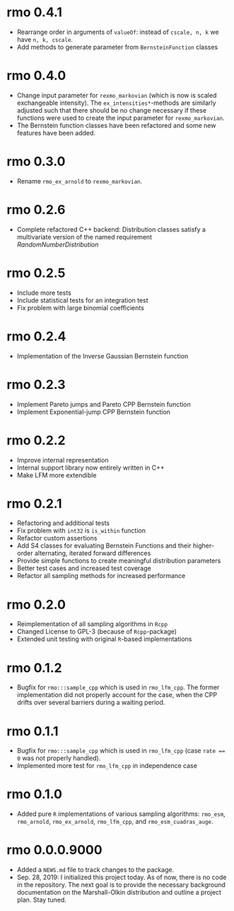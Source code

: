 # rmo 0.4.1

- Rearrange order in arguments of `valueOf`: instead of `cscale, n, k` we
  have `n, k, cscale`.
- Add methods to generate parameter from `BernsteinFunction` classes

# rmo 0.4.0

- Change input parameter for `rexmo_markovian` (which is now is scaled
  exchangeable intensity). The `ex_intensities*`-methods are similarly adjusted
  such that there should be no change necessary if these functions were used
  to create the input parameter for `rexmo_markovian`.
- The Bernstein function classes have been refactored and some new features have
  been added.

# rmo 0.3.0

- Rename `rmo_ex_arnold` to `rexmo_markovian`.

# rmo 0.2.6

- Complete refactored C++ backend: Distribution classes satisfy a multivariate
  version of the named requirement *RandomNumberDistribution*

# rmo 0.2.5

- Include more tests
- Include statistical tests for an integration test
- Fix problem with large binomial coefficients

# rmo 0.2.4

- Implementation of the Inverse Gaussian Bernstein function

# rmo 0.2.3

- Implement Pareto jumps and Pareto CPP Bernstein function
- Implement Exponential-jump CPP Bernstein function

# rmo 0.2.2

- Improve internal representation
- Internal support library now entirely written in C++
- Make LFM more extendible

# rmo 0.2.1

- Refactoring and additional tests
- Fix problem with `int32` is `is_within` function
- Refactor custom assertions
- Add S4 classes for evaluating Bernstein Functions and their higher-order
    alternating, iterated forward differences
- Provide simple functions to create meaningful distribution parameters
- Better test cases and increased test coverage
- Refactor all sampling methods for increased performance

# rmo 0.2.0

- Reimplementation of all sampling algorithms in `Rcpp`
- Changed License to GPL-3 (because of `Rcpp`-package)
- Extended unit testing with original `R`-based implementations


# rmo 0.1.2

- Bugfix for `rmo:::sample_cpp` which is used in `rmo_lfm_cpp`. The former
implementation did not properly account for the case, when the CPP drifts
over several barriers during a waiting period.


# rmo 0.1.1

- Bugfix for `rmo:::sample_cpp` which is used in `rmo_lfm_cpp` (case `rate == 0` was not properly handled).
- Implemented more test for `rmo_lfm_cpp` in independence case

# rmo 0.1.0

- Added pure `R` implementations of various sampling algorithms: `rmo_esm`,
`rmo_arnold`, `rmo_ex_arnold`, `rmo_lfm_cpp`, and `rmo_esm_cuadras_auge`.


# rmo 0.0.0.9000

- Added a `NEWS.md` file to track changes to the package.
- Sep. 28, 2019: I initialized this project today. As of now, there is no code in the repository. The next goal is to provide the necessary background documentation on the Marshall-Olkin distribution and outline a project plan. Stay tuned.

